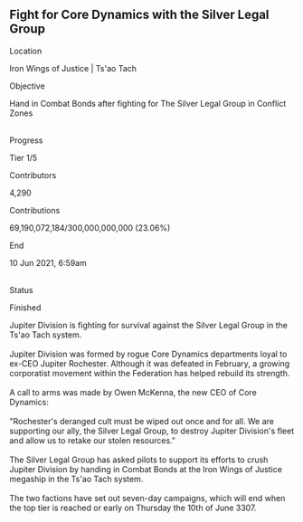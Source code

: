 ## Fight for Core Dynamics with the Silver Legal Group

Location

Iron Wings of Justice \| Ts\'ao Tach

Objective

Hand in Combat Bonds after fighting for The Silver Legal Group in
Conflict Zones

\
Progress

Tier 1/5

Contributors

4,290

Contributions

69,190,072,184/300,000,000,000 (23.06%)

End

10 Jun 2021, 6:59am

\
Status

Finished

Jupiter Division is fighting for survival against the Silver Legal Group
in the Ts\'ao Tach system.\
\
Jupiter Division was formed by rogue Core Dynamics departments loyal to
ex-CEO Jupiter Rochester. Although it was defeated in February, a
growing corporatist movement within the Federation has helped rebuild
its strength.\
\
A call to arms was made by Owen McKenna, the new CEO of Core Dynamics:\
\
\"Rochester\'s deranged cult must be wiped out once and for all. We are
supporting our ally, the Silver Legal Group, to destroy Jupiter
Division\'s fleet and allow us to retake our stolen resources.\"\
\
The Silver Legal Group has asked pilots to support its efforts to crush
Jupiter Division by handing in Combat Bonds at the Iron Wings of Justice
megaship in the Ts\'ao Tach system.\
\
The two factions have set out seven-day campaigns, which will end when
the top tier is reached or early on Thursday the 10th of June 3307.
